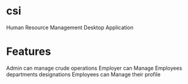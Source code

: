 # csi
Human Resource Management
Desktop Application
# Features 
Admin can manage crude operations
Employer can Manage Employees departments designations
Employees can Manage their profile
